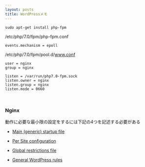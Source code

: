```yaml
---
layout: posts
title: WordPressメモ
---
```


```
sudo apt-get install php-fpm
```

/etc/php/7.0/fpm/php-fpm.conf   

```
events.mechanism = epoll
```

/etc/php/7.0/fpm/pool.d/www.conf 

```
user = nginx
group = nginx

listen = /var/run/php7.0-fpm.sock
listen.owner = nginx 
listen.group = nginx 
listen.mode = 0660
```

<br>

### Nginx

動作に必要な最小限の設定をするには下記の4つを記述する必要がある  

* [Main (generic) startup file](https://codex.wordpress.org/Nginx#Main_.28generic.29_startup_file)  

* [Per Site configuration](https://codex.wordpress.org/Nginx#Per_Site_configuration)  

* [Global restrictions file](https://codex.wordpress.org/Nginx#Global_restrictions_file)  

* [General WordPress rules](https://codex.wordpress.org/Nginx#General_WordPress_rules)  
